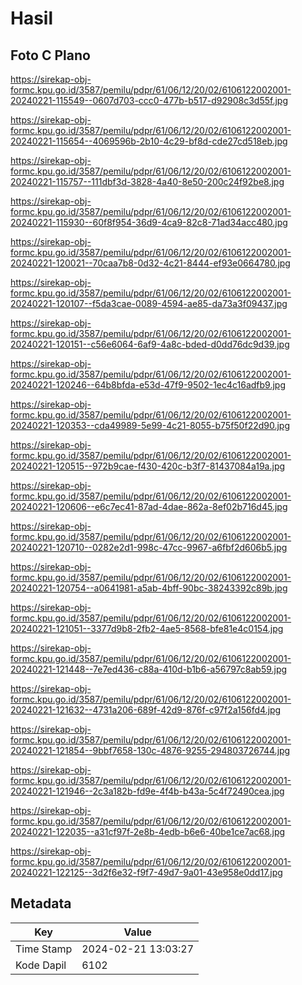 # Hasil

## Foto C Plano

https://sirekap-obj-formc.kpu.go.id/3587/pemilu/pdpr/61/06/12/20/02/6106122002001-20240221-115549--0607d703-ccc0-477b-b517-d92908c3d55f.jpg

https://sirekap-obj-formc.kpu.go.id/3587/pemilu/pdpr/61/06/12/20/02/6106122002001-20240221-115654--4069596b-2b10-4c29-bf8d-cde27cd518eb.jpg

https://sirekap-obj-formc.kpu.go.id/3587/pemilu/pdpr/61/06/12/20/02/6106122002001-20240221-115757--111dbf3d-3828-4a40-8e50-200c24f92be8.jpg

https://sirekap-obj-formc.kpu.go.id/3587/pemilu/pdpr/61/06/12/20/02/6106122002001-20240221-115930--60f8f954-36d9-4ca9-82c8-71ad34acc480.jpg

https://sirekap-obj-formc.kpu.go.id/3587/pemilu/pdpr/61/06/12/20/02/6106122002001-20240221-120021--70caa7b8-0d32-4c21-8444-ef93e0664780.jpg

https://sirekap-obj-formc.kpu.go.id/3587/pemilu/pdpr/61/06/12/20/02/6106122002001-20240221-120107--f5da3cae-0089-4594-ae85-da73a3f09437.jpg

https://sirekap-obj-formc.kpu.go.id/3587/pemilu/pdpr/61/06/12/20/02/6106122002001-20240221-120151--c56e6064-6af9-4a8c-bded-d0dd76dc9d39.jpg

https://sirekap-obj-formc.kpu.go.id/3587/pemilu/pdpr/61/06/12/20/02/6106122002001-20240221-120246--64b8bfda-e53d-47f9-9502-1ec4c16adfb9.jpg

https://sirekap-obj-formc.kpu.go.id/3587/pemilu/pdpr/61/06/12/20/02/6106122002001-20240221-120353--cda49989-5e99-4c21-8055-b75f50f22d90.jpg

https://sirekap-obj-formc.kpu.go.id/3587/pemilu/pdpr/61/06/12/20/02/6106122002001-20240221-120515--972b9cae-f430-420c-b3f7-81437084a19a.jpg

https://sirekap-obj-formc.kpu.go.id/3587/pemilu/pdpr/61/06/12/20/02/6106122002001-20240221-120606--e6c7ec41-87ad-4dae-862a-8ef02b716d45.jpg

https://sirekap-obj-formc.kpu.go.id/3587/pemilu/pdpr/61/06/12/20/02/6106122002001-20240221-120710--0282e2d1-998c-47cc-9967-a6fbf2d606b5.jpg

https://sirekap-obj-formc.kpu.go.id/3587/pemilu/pdpr/61/06/12/20/02/6106122002001-20240221-120754--a0641981-a5ab-4bff-90bc-38243392c89b.jpg

https://sirekap-obj-formc.kpu.go.id/3587/pemilu/pdpr/61/06/12/20/02/6106122002001-20240221-121051--3377d9b8-2fb2-4ae5-8568-bfe81e4c0154.jpg

https://sirekap-obj-formc.kpu.go.id/3587/pemilu/pdpr/61/06/12/20/02/6106122002001-20240221-121448--7e7ed436-c88a-410d-b1b6-a56797c8ab59.jpg

https://sirekap-obj-formc.kpu.go.id/3587/pemilu/pdpr/61/06/12/20/02/6106122002001-20240221-121632--4731a206-689f-42d9-876f-c97f2a156fd4.jpg

https://sirekap-obj-formc.kpu.go.id/3587/pemilu/pdpr/61/06/12/20/02/6106122002001-20240221-121854--9bbf7658-130c-4876-9255-294803726744.jpg

https://sirekap-obj-formc.kpu.go.id/3587/pemilu/pdpr/61/06/12/20/02/6106122002001-20240221-121946--2c3a182b-fd9e-4f4b-b43a-5c4f72490cea.jpg

https://sirekap-obj-formc.kpu.go.id/3587/pemilu/pdpr/61/06/12/20/02/6106122002001-20240221-122035--a31cf97f-2e8b-4edb-b6e6-40be1ce7ac68.jpg

https://sirekap-obj-formc.kpu.go.id/3587/pemilu/pdpr/61/06/12/20/02/6106122002001-20240221-122125--3d2f6e32-f9f7-49d7-9a01-43e958e0dd17.jpg


## Metadata

| Key        | Value               |
| ---------- | ------------------- |
| Time Stamp | 2024-02-21 13:03:27 |
| Kode Dapil | 6102                |



